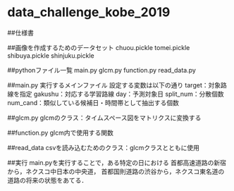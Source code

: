 # data_challenge_kobe_2019
##仕様書

##画像を作成するためのデータセット
chuou.pickle
tomei.pickle
shibuya.pickle
shinjuku.pickle

##pythonファイル一覧
main.py
glcm.py
function.py
read_data.py

##main.py
実行するメインファイル
設定する変数は以下の通り
target：対象路線を指定
gakushu：対応する学習路線
day：予測対象日
split_num：分散個数
num_cand：類似している候補日・時間帯として抽出する個数

##glcm.py
glcmのクラス：タイムスペース図をマトリクスに変換する

##function.py
glcm内で使用する関数

##read_data
csvを読み込むためのクラス：glcmクラスとともに使用

##実行
main.pyを実行することで，ある特定の日における
首都高速道路の新宿から，ネクスコ中日本の中央道，
首都国則道路の渋谷から，ネクスコ東名道の道路の将来の状態をあてる．
